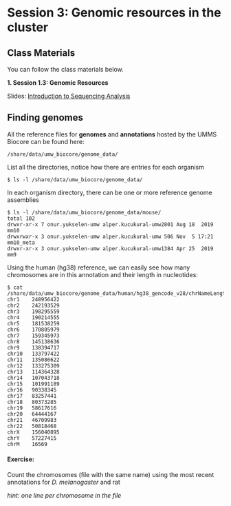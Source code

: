 # Session 3: Genomic resources in the cluster

## Class Materials

You can follow the class materials below.

<b>1. Session 1.3: Genomic Resources</b><br />

Slides: [Introduction to Sequencing Analysis](Session1_sequencing_introduction.pptx)

## Finding genomes

All the reference files for **genomes** and **annotations** hosted by the UMMS Biocore can be found here:

```
/share/data/umw_biocore/genome_data/
```

List all the directories, notice how there are entries for each organism

```
$ ls -l /share/data/umw_biocore/genome_data/
```

In each organism directory, there can be one or more reference genome assemblies

```
$ ls -l /share/data/umw_biocore/genome_data/mouse/
total 102
drwxr-xr-x 7 onur.yukselen-umw alper.kucukural-umw2801 Aug 18  2019 mm10
drwxrwxr-x 3 onur.yukselen-umw alper.kucukural-umw 506 Nov  5 17:21 mm10_meta
drwxr-xr-x 3 onur.yukselen-umw alper.kucukural-umw1384 Apr 25  2019 mm9
```

Using the human (hg38) reference, we can easily see how many chromosomes are in this annotation and their length in nucleotides:

```
$ cat /share/data/umw_biocore/genome_data/human/hg38_gencode_v28/chrNameLength.txt
chr1	248956422
chr2	242193529
chr3	198295559
chr4	190214555
chr5	181538259
chr6	170805979
chr7	159345973
chr8	145138636
chr9	138394717
chr10	133797422
chr11	135086622
chr12	133275309
chr13	114364328
chr14	107043718
chr15	101991189
chr16	90338345
chr17	83257441
chr18	80373285
chr19	58617616
chr20	64444167
chr21	46709983
chr22	50818468
chrX	156040895
chrY	57227415
chrM	16569
```

#### Exercise:

Count the chromosomes (file with the same name) using the most recent annotations for _D. melanogaster_ and rat

_hint: one line per chromosome in the file_

